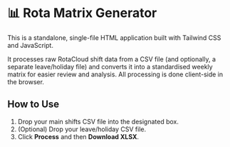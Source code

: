 # 📊 Rota Matrix Generator

This is a standalone, single-file HTML application built with Tailwind CSS and JavaScript.

It processes raw RotaCloud shift data from a CSV file (and optionally, a separate leave/holiday file) and converts it into a standardised weekly matrix for easier review and analysis. All processing is done client-side in the browser.

## How to Use
1.  Drop your main shifts CSV file into the designated box.
2.  (Optional) Drop your leave/holiday CSV file.
3.  Click **Process** and then **Download XLSX**.
